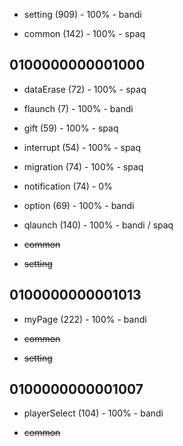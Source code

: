 * setting (909) - 100% - bandi

* common (142) - 100% - spaq

## 0100000000001000

* dataErase (72) - 100% - spaq

* flaunch (7) - 100% - bandi

* gift (59) - 100% - spaq

* interrupt (54) - 100% - spaq

* migration (74) - 100% - spaq

* notification (74) - 0%

* option (69) - 100% - bandi

* qlaunch (140) - 100% - bandi / spaq

* ~~common~~

* ~~setting~~

## 0100000000001013

* myPage (222) - 100% - bandi

* ~~common~~

* ~~setting~~

## 0100000000001007

* playerSelect (104) - 100% - bandi

* ~~common~~